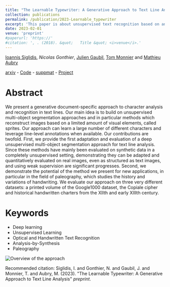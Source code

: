 ```yaml
---
title: "The Learnable Typewriter: A Generative Approach to Text Line Analysis"
collection: publications
permalink: /publication/2023-Learnable_typewriter
excerpt: 'This paper is about unsupervised text recognition based on analysis-by-synthesis method.'
date: 2023-02-01
venue: 'preprint'
#paperurl: 'https://'
#citation: ', . (2018). &quot;   Title &quot; <i>venue</i>.'
---
```


[Ioannis Siglidis](https://imagine.enpc.fr/~siglidii/), *Nicolas Gonthier*, [Julien Gaubil](https://juliengaubil.github.io/),  [Tom Monnier](https://www.tmonnier.com/) and [Mathieu Aubry](http://imagine.enpc.fr/~aubrym/)


[arxiv](https://arxiv.org/abs/2302.01660) - [Code](https://github.com/ysig/learnable-typewriter) - [suppmat](http://imagine.enpc.fr/~siglidii/learnable-typewriter/supmat.pdf) - [Project](http://imagine.enpc.fr/~siglidii/learnable-typewriter/)

Abstract
======

We present a generative document-specific approach to character analysis and recognition in text lines. Our main idea is to build on unsupervised multi-object segmentation approaches and in particular methods which reconstruct images based on a limited amount of visual elements, called sprites. Our approach can learn a large number of different characters and leverage line-level annotations when available. Our contributions are twofold. First, we provide the first adaptation and evaluation of a deep unsupervised multi-object segmentation approach for text line analysis. Since these methods have mainly been evaluated on synthetic data in a completely unsupervised setting, demonstrating they can be adapted and quantitatively evaluated on real images, even as structured as text images, and using weak supervision are significant progresses. Second, we demonstrate the potential of the method we present for new applications, in particular in the field of paleography, which studies the history and variations of handwriting. We evaluate our approach on three very different datasets: a printed volume of the Google1000 dataset, the Copiale cipher and historical handwritten charters from the XIIth and early XIIIth century.

Keywords
======
* Deep learning
* Unsupervised Learning
* Optical and Handwritten Text Recognition
* Analysis-by-Synthesis
* Paleography

![Overview of the approach](https://ngonthier.github.io/images/teaser_learnable_typewriter.jpg)

Recommended citation: Siglidis, I. and Gonthier, N. and Gaubil, J. and Monnier, T. and Aubry, M. (2023). "The Learnable Typewriter: A Generative Approach to Text Line Analysis" <i>preprint</i>.

